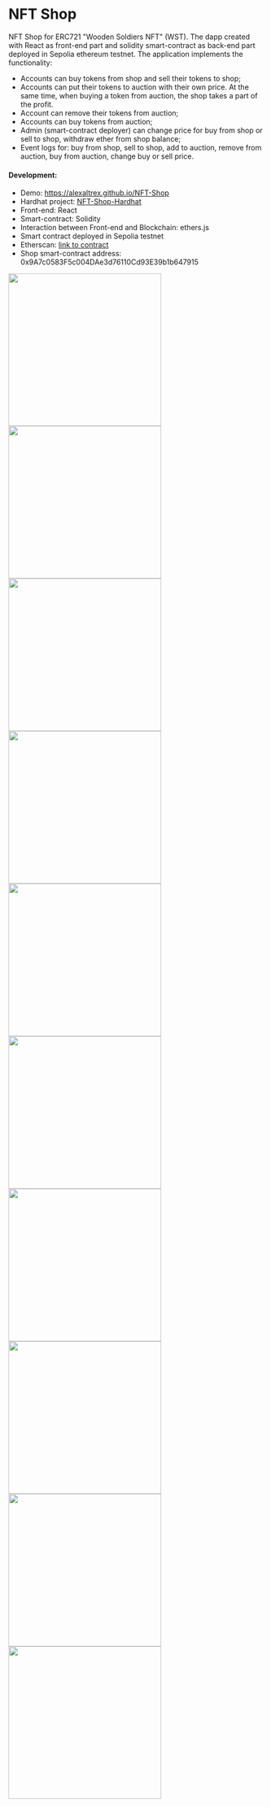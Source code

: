 # NFT Shop
NFT Shop for ERC721 "Wooden Soldiers NFT" (WST). The dapp created with React as front-end part and solidity smart-contract as back-end part deployed in Sepolia ethereum testnet.
The application implements the functionality:
* Accounts can buy tokens from shop and sell their tokens to shop;
* Accounts can put their tokens to auction with their own price. At the same time, when buying a token from auction, the shop takes a part of the profit.
* Account can remove their tokens from auction;
* Accounts can buy tokens from auction;
* Admin (smart-contract deployer) can change price for buy from shop or sell to shop, withdraw ether from shop balance; 
* Event logs for: buy from shop, sell to shop, add to auction, remove from auction, buy from auction, change buy or sell price.
#### Development:
* Demo: https://alexaltrex.github.io/NFT-Shop
* Hardhat project: [NFT-Shop-Hardhat](https://github.com/Alexaltrex/NFT-Shop-Hardhat)
* Front-end: React
* Smart-contract: Solidity
* Interaction between Front-end and Blockchain: ethers.js
* Smart contract deployed in Sepolia testnet
* Etherscan: [link to contract](https://sepolia.etherscan.io/address/0x9A7c0583F5c004DAe3d76110Cd93E39b1b647915)
* Shop smart-contract address: 0x9A7c0583F5c004DAe3d76110Cd93E39b1b647915

<img src="https://user-images.githubusercontent.com/56224288/235022656-dd7c3578-e62b-4b31-a668-e7a789d49694.jpg" height="300">
<img src="https://user-images.githubusercontent.com/56224288/235022660-af8f57c6-5478-4a47-b5c1-b5fb8bcc2883.jpg" height="300">
<img src="https://user-images.githubusercontent.com/56224288/235022663-307931cd-2484-40cb-860f-d2b4d0b8c436.jpg" height="300">
<img src="https://user-images.githubusercontent.com/56224288/235022667-378be4dd-8d88-485a-8c9b-393faba56fd4.jpg" height="300">
<img src="https://user-images.githubusercontent.com/56224288/235022670-23c32af3-60e9-4cdb-b204-391bb8b93305.jpg" height="300">
<img src="https://user-images.githubusercontent.com/56224288/235022673-27c644c9-6b7a-4eaf-9929-97915ad1182a.jpg" height="300">
<img src="https://user-images.githubusercontent.com/56224288/235022676-53ab2a94-98b4-47f8-a40e-de436a46adb2.jpg" height="300">
<img src="https://user-images.githubusercontent.com/56224288/235022681-c1220207-8867-40b6-a154-d6c10a8084b2.jpg" height="300">
<img src="https://user-images.githubusercontent.com/56224288/235022685-0d5001c1-e87b-4ab5-be82-915e0599d8cd.jpg" height="300">
<img src="https://user-images.githubusercontent.com/56224288/235022687-7746f9cc-4a0f-472a-a017-d5853c5c400a.jpg" height="300">
